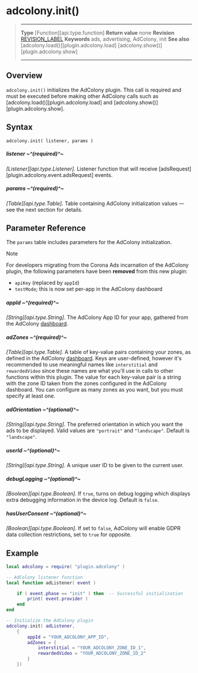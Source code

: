 # adcolony.init()

> --------------------- ------------------------------------------------------------------------------------------
> __Type__              [Function][api.type.function]
> __Return value__		none
> __Revision__          [REVISION_LABEL](REVISION_URL)
> __Keywords__          ads, advertising, AdColony, init
> __See also__			[adcolony.load()][plugin.adcolony.load] 
>                       [adcolony.show()][plugin.adcolony.show]
> --------------------- ------------------------------------------------------------------------------------------


## Overview

`adcolony.init()` initializes the AdColony plugin. This call is required and must be executed before making other AdColony calls such as [adcolony.load()][plugin.adcolony.load] and [adcolony.show()][plugin.adcolony.show].


## Syntax

	adcolony.init( listener, params )

##### listener ~^(required)^~
_[Listener][api.type.Listener]._ Listener function that will receive [adsRequest][plugin.adcolony.event.adsRequest] events.

##### params ~^(required)^~
_[Table][api.type.Table]._ Table containing AdColony initialization values — see the next section for details.


## Parameter Reference

The `params` table includes parameters for the AdColony initialization.

<div class="guide-notebox">
<div class="notebox-title">Note</div>

For developers migrating from the Corona Ads incarnation of the AdColony plugin, the following parameters have been __removed__ from this new plugin:

* `apiKey` (replaced by `appId`)
* `testMode`; this is now set per-app in the AdColony dashboard

</div>

##### appId ~^(required)^~
_[String][api.type.String]._ The AdColony App&nbsp;ID for your app, gathered from the AdColony [dashboard](https://www.adcolony.com).

##### adZones ~^(required)^~
_[Table][api.type.Table]._ A table of key-value pairs containing your zones, as defined in the AdColony [dashboard](https://www.adcolony.com). Keys are <nobr>user-defined</nobr>, however it's recommended to use meaningful names like `interstitial` and `rewardedVideo` since these names are what you'll use in calls to other functions within this plugin. The value for each <nobr>key-value</nobr> pair is a string with the zone&nbsp;ID taken from the zones configured in the AdColony dashboard. You can configure as many zones as you want, but you must specify at least one.

##### adOrientation ~^(optional)^~
_[String][api.type.String]._ The preferred orientation in which you want the ads to be displayed. Valid values are `"portrait"` and `"landscape"`. Default is `"landscape"`.

##### userId ~^(optional)^~
_[String][api.type.String]._ A unique user ID to be given to the current user.

##### debugLogging ~^(optional)^~
_[Boolean][api.type.Boolean]._ If `true`, turns on debug logging which displays extra debugging information in the device log. Default is `false`.

##### hasUserConsent ~^(optional)^~
_[Boolean][api.type.Boolean]._ If set to `false`, AdColony will enable GDPR data collection restrictions, set to `true` for opposite.


## Example

``````lua
local adcolony = require( "plugin.adcolony" )

-- AdColony listener function
local function adListener( event )

	if ( event.phase == "init" ) then  -- Successful initialization
		print( event.provider )
	end
end

-- Initialize the AdColony plugin
adcolony.init( adListener,
	{
		appId = "YOUR_ADCOLONY_APP_ID",
		adZones = {
			interstitial = "YOUR_ADCOLONY_ZONE_ID_1",
			rewardedVideo = "YOUR_ADCOLONY_ZONE_ID_2"
		}
	})
``````
